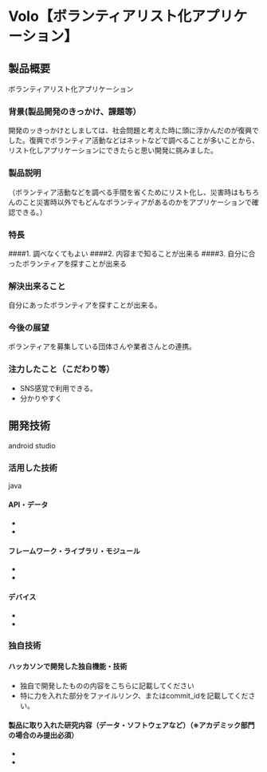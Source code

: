 # Volo【ボランティアリスト化アプリケーション】
## 製品概要
ボランティアリスト化アプリケーション
### 背景(製品開発のきっかけ、課題等）
開発のッきっかけとしましては、社会問題と考えた時に頭に浮かんだのが復興でした。復興でボランティア活動などはネットなどで調べることが多いことから、リスト化しアプリケーションにできたらと思い開発に挑みました。
### 製品説明
（ボランティア活動などを調べる手間を省くためにリスト化し、災害時はもちろんのこと災害時以外でもどんなボランティアがあるのかをアプリケーションで確認できる。）
### 特長
####1. 調べなくてもよい
####2. 内容まで知ることが出来る
####3. 自分に合ったボランティアを探すことが出来る

### 解決出来ること
自分にあったボランティアを探すことが出来る。
### 今後の展望
ボランティアを募集している団体さんや業者さんとの連携。
### 注力したこと（こだわり等）
* SNS感覚で利用できる。
* 分かりやすく

## 開発技術
android studio
### 活用した技術
java
#### API・データ
* 
* 

#### フレームワーク・ライブラリ・モジュール
* 
* 

#### デバイス
* 
* 

### 独自技術
#### ハッカソンで開発した独自機能・技術
* 独自で開発したものの内容をこちらに記載してください
* 特に力を入れた部分をファイルリンク、またはcommit_idを記載してください。

#### 製品に取り入れた研究内容（データ・ソフトウェアなど）（※アカデミック部門の場合のみ提出必須）
* 
* 
